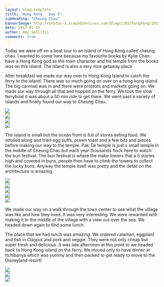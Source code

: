 ```yaml
---
layout: blog-template
title: "Hong Kong - Day 5"
subHeading: "Cheung Chau"
bannerImage: http://photos-1.asapadventures.com/blogs/2017hongkong/2017-01-05/IMG_5041.JPG_compressed.JPEG
date: 2017-01-15
author: Amy Sellitti
comments: true
---
```


Today we were off on a boat tour to an island of Hong Kong called cheung chau. I wanted to come here because my favourite books by Kylie Chan have a Hong Kong god as the main character and his temple from the books was on this island. The island is also a very nice getaway place

After breakfast we made our way over to Hong Kong Island to catch the ferry to the island. There was so much going on over on a hong kong island. The big carnival was in and there were protests and markets going on. We made our way through all that and hopped on the ferry. We took the slow ferryboat it was about a 50 min ride to get there. We went past a variety of islands and finally found our way to Cheung Chau.

<div class="center-image"><img src="http://photos-1.asapadventures.com/blogs/2017hongkong/2017-01-05/IMG_5003.JPG_compressed.JPEG" /></div>
<div class="center-image"><img src="http://photos-1.asapadventures.com/blogs/2017hongkong/2017-01-05/IMG_5013.JPG_compressed.JPEG" /></div>
<div class="center-image"><img src="http://photos-1.asapadventures.com/blogs/2017hongkong/2017-01-05/IMG_5015.JPG_compressed.JPEG" /></div>
<div class="center-image"><img src="http://photos-1.asapadventures.com/blogs/2017hongkong/2017-01-05/IMG_5020.JPG_compressed.JPEG" /></div>

The island is small but the ocean front is full of stores selling food. We strolled along and tried egg puffs, prawn toast and a few bits and pieces before making our way to the temple. Pak Tai temple is just s small temple in the middle of Cheung Chau but each year thousands flock here to watch the bun festival. The bun festival is where the make towers that a 5 stories high and covered in buns, people then have to climb the towers to collect the lucky buns. Anyway the temple itself was pretty and the detail on the architecture is amazing.

<div class="center-image"><img src="http://photos-1.asapadventures.com/blogs/2017hongkong/2017-01-05/IMG_5032.JPG_compressed.JPEG" /></div>
<div class="center-image"><img src="http://photos-1.asapadventures.com/blogs/2017hongkong/2017-01-05/IMG_5039.JPG_compressed.JPEG" /></div>
<div class="center-image"><img src="http://photos-1.asapadventures.com/blogs/2017hongkong/2017-01-05/IMG_5047.JPG_compressed.JPEG" /></div>
<div class="center-image"><img src="http://photos-1.asapadventures.com/blogs/2017hongkong/2017-01-05/IMG_5049.JPG_compressed.JPEG" /></div>
<div class="center-image"><img src="http://photos-1.asapadventures.com/blogs/2017hongkong/2017-01-05/IMG_5052.JPG_compressed.JPEG" /></div>

We made our way on a walk through the town center to see what the village was like and how they lived. It was very interesting. We were rewarded with making it to the middle of the village with a view out over the sea. We headed down again to find some lunch.

The place that we had lunch was amazing. We ordered calamari, eggplant and fish in Claypot and pork and veggie. They were not only cheap but super fresh and delicious. It was late afternoon at this point to we headed back to Hong Kong island on the ferry. We moved only to have dinner at Itchibanya which was yummy and then packed to get ready to move to the Disneyland resort!

<div class="center-image"><img src="http://photos-1.asapadventures.com/blogs/2017hongkong/2017-01-05/IMG_5056.JPG_compressed.JPEG" /></div>
<div class="center-image"><img src="http://photos-1.asapadventures.com/blogs/2017hongkong/2017-01-05/IMG_5058.JPG_compressed.JPEG" /></div>
<div class="center-image"><img src="http://photos-1.asapadventures.com/blogs/2017hongkong/2017-01-05/IMG_5060.JPG_compressed.JPEG" /></div>
